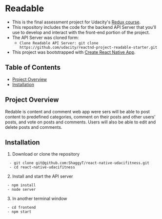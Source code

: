 # Readable

  * This is the final assessment project for Udacity's [ Redux course](https://www.udacity.com/course/react-nanodegree--nd019).
  * This repository includes the code for the backend API Server that you'll use to develop and interact with the front-end portion of the project.
  * The API Server was cloned form:  
    * `Clone Readable API Server: git clone https://github.com/udacity/reactnd-project-readable-starter.git`
  * This project was bootstrapped with [Create React Native App](https://github.com/react-community/create-react-native-app).


## Table of Contents

- [Project Overview](#project-overview)
- [Installation](#installation)

## Project Overview

Redable is content and comment web app were  sers will be able to post content to predefined categories, comment on their posts and other users' posts, and vote on posts and comments. Users will also be able to edit and delete posts and comments. 
 
## Installation

  1. Download or clone the repository
  ```
    - git clone git@github.com:ShaggyT/react-native-udacifitness.git
    - cd react-native-udacifitness
  ```
  2. Install and start the API server
   ```
    - npm install
    - node server
  ```
  3. In another terminal window
   ```
    - cd frontend
    - npm start
  ```



